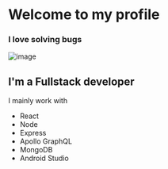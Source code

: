 # Welcome to my profile
### I love solving bugs
![image](https://media.giphy.com/media/MdA16VIoXKKxNE8Stk/giphy.gif)

## I'm a Fullstack developer
I mainly work with
* React
* Node
* Express
* Apollo GraphQL
* MongoDB
* Android Studio

<!--
**JethroSama/JethroSama** is a ✨ _special_ ✨ repository because its `README.md` (this file) appears on your GitHub profile.

Here are some ideas to get you started:

- 🔭 I’m currently working on ...
- 🌱 I’m currently learning ...
- 👯 I’m looking to collaborate on ...
- 🤔 I’m looking for help with ...
- 💬 Ask me about ...
- 📫 How to reach me: ...
- 😄 Pronouns: ...
- ⚡ Fun fact: ...
-->
